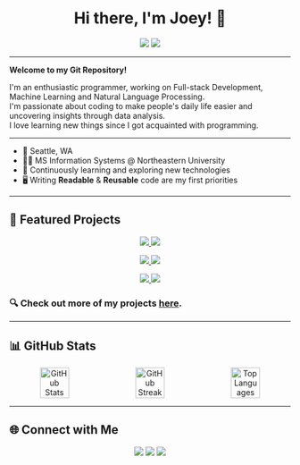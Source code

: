 <!-- Header -->
<h1 align="center">Hi there, I'm Joey! 👋</h1>

<p align="center">
  <a href="https://github.com/zysea23"><img src="https://img.shields.io/github/followers/zysea23?label=Follow&style=social"></a>
  <a href="mailto:yuzhang6767@gmail.com"><img src="https://img.shields.io/badge/Email-Contact-blue"></a>
</p>

---

<!-- Introduction -->
**Welcome to my Git Repository!**

I'm an enthusiastic programmer, working on Full-stack Development, Machine Learning and Natural Language Processing. </br>
I'm passionate about coding to make people's daily life easier and uncovering insights through data analysis.</br>
I love learning new things since I got acquainted with programming.</br>

---

<!-- About Me Section -->
- 📍 Seattle, WA
- 👨‍💻 MS Information Systems @ Northeastern University
- 🌱 Continuously learning and exploring new technologies
- 🖥️ Writing **Readable** & **Reusable** code are my first priorities

---

## 🚀 Featured Projects  

<p align="center">
  <a href="https://github.com/zysea23/transformers-Medical-Expert">
    <img src="https://github-readme-stats.vercel.app/api/pin/?username=zysea23&repo=transformers-Medical-Expert&theme=default_repocard" />
  </a>
    <a href="https://github.com/zysea23/Microservices-E-Commerce-Platform">
    <img src="https://github-readme-stats.vercel.app/api/pin/?username=zysea23&repo=Microservices-E-Commerce-Platform&theme=default_repocard" />
  </a>
</p>

<p align="center">
  <a href="https://github.com/zysea23/bird-snap">
    <img src="https://github-readme-stats.vercel.app/api/pin/?username=zysea23&repo=bird-snap&theme=default_repocard" />
  </a>
  <a href="https://github.com/zysea23/uber-clone">
    <img src="https://github-readme-stats.vercel.app/api/pin/?username=zysea23&repo=uber-clone&theme=default_repocard" />
  </a>
</p>

<p align="center">
  <a href="https://github.com/zysea23/NLP">
    <img src="https://github-readme-stats.vercel.app/api/pin/?username=zysea23&repo=NLP&theme=default_repocard" />
  </a>
  <a href="https://github.com/zysea23/AI-podcast">
    <img src="https://github-readme-stats.vercel.app/api/pin/?username=zysea23&repo=AI-podcast&theme=default_repocard" />
  </a>
</p>


### 🔍 Check out more of my projects [here](https://github.com/zysea23?tab=repositories).

---
## 📊 GitHub Stats
<!-- GitHub Stats Section -->
<div align="center" style="display: flex; flex-wrap: wrap; justify-content: center; gap: 10px;">
  <img width="32%" src="https://github-readme-stats.vercel.app/api?username=zysea23&show_icons=true&theme=default_repocard&hide_border=true" alt="GitHub Stats" />
  <img width="32%" src="https://github-readme-streak-stats.herokuapp.com/?user=zysea23&theme=default_repocard&hide_border=true" alt="GitHub Streak" />
  <img width="32%" src="https://github-readme-stats.vercel.app/api/top-langs/?username=zysea23&layout=compact&theme=default_repocard&hide_border=true" alt="Top Languages" />
</div>


---

<!-- Social Links Section -->
## 🌐 Connect with Me
<p align="center">
  <a href="https://linkedin.com/in/yuzhang67"><img src="https://img.shields.io/badge/LinkedIn-blue?style=for-the-badge&logo=linkedin"></a>
  <a href="https://twitter.com/your-twitter"><img src="https://img.shields.io/badge/Twitter-1DA1F2?style=for-the-badge&logo=twitter&logoColor=white"></a>
  <a href="mailto:yuzhang6767@gmail.com"><img src="https://img.shields.io/badge/Email-Contact-blue?style=for-the-badge&logo=gmail"></a>
</p>
